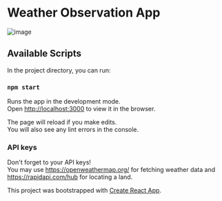 # Weather Observation App

![image](https://github.com/user-attachments/assets/1c6d4393-be85-4c5d-87c0-8336e8002877)

## Available Scripts

In the project directory, you can run:

### `npm start`

Runs the app in the development mode.\
Open [http://localhost:3000](http://localhost:3000) to view it in the browser.

The page will reload if you make edits.\
You will also see any lint errors in the console.

### API keys

Don't forget to your API keys!\
You may use https://openweathermap.org/ for fetching weather data and https://rapidapi.com/hub for locating a land.

This project was bootstrapped with [Create React App](https://github.com/facebook/create-react-app).
